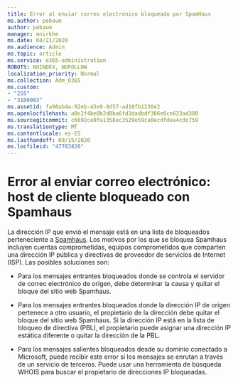 ```yaml
---
title: Error al enviar correo electrónico bloqueado por SpamHaus
ms.author: pebaum
author: pebaum
manager: mnirkhe
ms.date: 04/21/2020
ms.audience: Admin
ms.topic: article
ms.service: o365-administration
ROBOTS: NOINDEX, NOFOLLOW
localization_priority: Normal
ms.collection: Adm_O365
ms.custom:
- "255"
- "3100003"
ms.assetid: fa98ab4a-92eb-45e9-8d57-ad10fb123042
ms.openlocfilehash: a0c2f4be0b2d8ba6fd3dadbdf306e6ce623ad380
ms.sourcegitcommit: c6692ce0fa1358ec3529e59ca0ecdfdea4cdc759
ms.translationtype: MT
ms.contentlocale: es-ES
ms.lasthandoff: 09/15/2020
ms.locfileid: "47783820"
---
```

# <a name="error-sending-email-client-host-blocked-using-spamhaus"></a>Error al enviar correo electrónico: host de cliente bloqueado con Spamhaus

La dirección IP que envió el mensaje está en una lista de bloqueados perteneciente a [Spamhaus](https://go.microsoft.com/fwlink/p/?linkid=123245). Los motivos por los que se bloquea Spamhaus incluyen cuentas comprometidas, equipos comprometidos que comparten una dirección IP pública y directivas de proveedor de servicios de Internet (ISP). Las posibles soluciones son:
  
- Para los mensajes entrantes bloqueados donde se controla el servidor de correo electrónico de origen, debe determinar la causa y quitar el bloque del sitio web Spamhaus.

- Para los mensajes entrantes bloqueados donde la dirección IP de origen pertenece a otro usuario, el propietario de la dirección debe quitar el bloque del sitio web Spamhaus. Si la dirección IP está en la lista de bloqueo de directiva (PBL), el propietario puede asignar una dirección IP estática diferente o quitar la dirección de la PBL.

- Para los mensajes salientes bloqueados desde su dominio conectado a Microsoft, puede recibir este error si los mensajes se enrutan a través de un servicio de terceros. Puede usar una herramienta de búsqueda WHOIS para buscar el propietario de direcciones IP bloqueadas.
